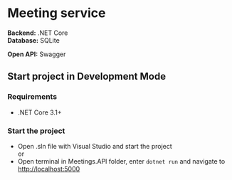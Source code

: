 # Meeting service

**Backend:** .NET Core  
**Database:** SQLite

**Open API:** Swagger 

## Start project in Development Mode

### Requirements
* .NET Core 3.1+

### Start the project
* Open .sln file with Visual Studio and start the project<br/>
or<br/>
* Open terminal in Meetings.API folder, enter `dotnet run` and navigate to [http://localhost:5000](http://localhost:5000)